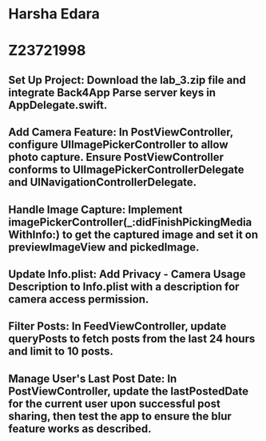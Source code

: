 # Harsha Edara

# Z23721998


## Set Up Project: Download the lab_3.zip file and integrate Back4App Parse server keys in AppDelegate.swift.

## Add Camera Feature: In PostViewController, configure UIImagePickerController to allow photo capture. Ensure PostViewController conforms to UIImagePickerControllerDelegate and UINavigationControllerDelegate.

## Handle Image Capture: Implement imagePickerController(_:didFinishPickingMediaWithInfo:) to get the captured image and set it on previewImageView and pickedImage.

## Update Info.plist: Add Privacy - Camera Usage Description to Info.plist with a description for camera access permission.

## Filter Posts: In FeedViewController, update queryPosts to fetch posts from the last 24 hours and limit to 10 posts.

## Manage User's Last Post Date: In PostViewController, update the lastPostedDate for the current user upon successful post sharing, then test the app to ensure the blur feature works as described.
